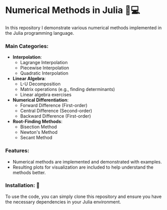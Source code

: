 # Numerical Methods in Julia 🤍💻

In this repository I demonstrate various numerical methods implemented in the Julia programming language.
### Main Categories:

- **Interpolation**: 
  - Lagrange Interpolation
  - Piecewise Interpolation
  - Quadratic Interpolation
- **Linear Algebra**: 
  - L-U Decomposition
  - Matrix operations (e.g., finding determinants)
  - Linear algebra exercises
- **Numerical Differentiation**: 
  - Forward Difference (First-order)
  - Central Difference (Second-order)
  - Backward Difference (First-order)
- **Root-Finding Methods**: 
  - Bisection Method
  - Newton's Method
  - Secant Method
 
### Features:
- Numerical methods are implemented and demonstrated with examples.
- Resulting plots for visualization are included to help understand the methods better.
  
### Installation: 🚀
To use the code, you can simply clone this repository and ensure you have the necessary dependencies in your Julia environment.




